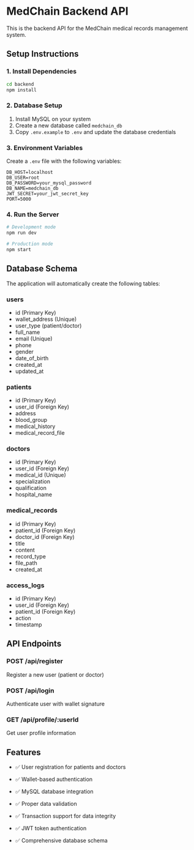 # MedChain Backend API

This is the backend API for the MedChain medical records management system.

## Setup Instructions

### 1. Install Dependencies
```bash
cd backend
npm install
```

### 2. Database Setup
1. Install MySQL on your system
2. Create a new database called `medchain_db`
3. Copy `.env.example` to `.env` and update the database credentials

### 3. Environment Variables
Create a `.env` file with the following variables:
```
DB_HOST=localhost
DB_USER=root
DB_PASSWORD=your_mysql_password
DB_NAME=medchain_db
JWT_SECRET=your_jwt_secret_key
PORT=5000
```

### 4. Run the Server
```bash
# Development mode
npm run dev

# Production mode
npm start
```

## Database Schema

The application will automatically create the following tables:

### users
- id (Primary Key)
- wallet_address (Unique)
- user_type (patient/doctor)
- full_name
- email (Unique)
- phone
- gender
- date_of_birth
- created_at
- updated_at

### patients
- id (Primary Key)
- user_id (Foreign Key)
- address
- blood_group
- medical_history
- medical_record_file

### doctors
- id (Primary Key)
- user_id (Foreign Key)
- medical_id (Unique)
- specialization
- qualification
- hospital_name

### medical_records
- id (Primary Key)
- patient_id (Foreign Key)
- doctor_id (Foreign Key)
- title
- content
- record_type
- file_path
- created_at

### access_logs
- id (Primary Key)
- user_id (Foreign Key)
- patient_id (Foreign Key)
- action
- timestamp

## API Endpoints

### POST /api/register
Register a new user (patient or doctor)

### POST /api/login
Authenticate user with wallet signature

### GET /api/profile/:userId
Get user profile information

## Features

- ✅ User registration for patients and doctors
- ✅ Wallet-based authentication
- ✅ MySQL database integration
- ✅ Proper data validation
- ✅ Transaction support for data integrity

- ✅ JWT token authentication
- ✅ Comprehensive database schema